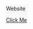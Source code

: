 Website

<html>
  <head>
  </head>
  <body>
    <a href="https://bhagyadevkp.github.io/website/">Click Me</a>
  </body>
</html>
